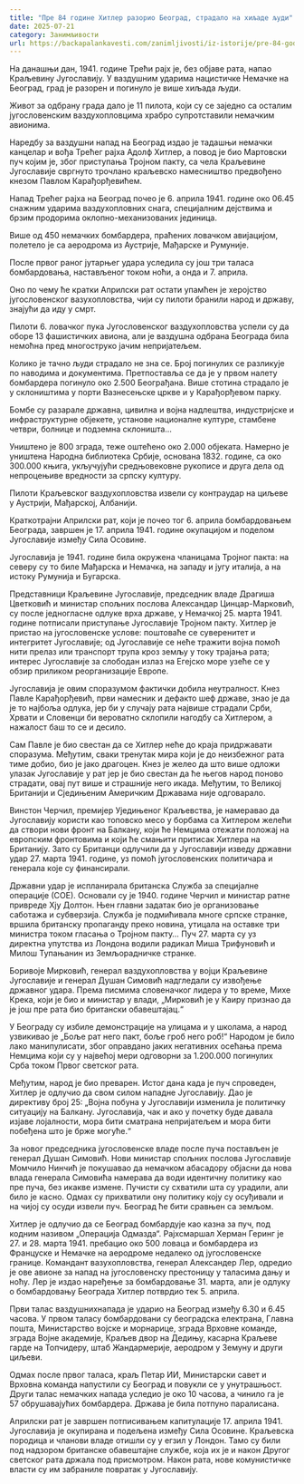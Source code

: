 ```yaml
---
title: "Пре 84 године Хитлер разорио Београд, страдало на хиљаде људи"
date: 2025-07-21
category: Занимљивости
url: https://backapalankavesti.com/zanimljivosti/iz-istorije/pre-84-godine-hitler-razorio-beograd-stradalo-na-hiljade-ljudi/
---
```


На данашњи дан, 1941. године Трећи рајх је, без објаве рата, напао Краљевину Југославију. У ваздушним ударима нацистичке Немачке на Београд, град је разорен и погинуло је више хиљада људи.

Живот за одбрану града дало је 11 пилота, који су се заједно са осталим југословенским ваздухопловцима храбро супротставили немачким авионима.

Наредбу за ваздушни напад на Београд издао је тадашњи немачки канцелар и вођа Трећег рајха Адолф Хитлер, а повод је био Мартовски пуч којим је, због приступања Тројном пакту, са чела Краљевине Југославије свргнуто трочлано краљевско намесништво предвођено кнезом Павлом Карађорђевићем.

Напад Трећег рајха на Београд почео је 6. априла 1941. године око 06.45 снажним ударима ваздухопловних снага, специјалним дејствима и брзим продорима оклопно-механизованих јединица.

Више од 450 немачких бомбардера, праћених ловачком авијацијом, полетело је са аеродрома из Аустрије, Мађарске и Румуније.

После првог раног јутарњег удара уследила су још три таласа бомбардовања, настављеног током ноћи, а онда и 7. априла.

Оно по чему ће кратки Априлски рат остати упамћен је херојство југословенског вазухопловства, чији су пилоти бранили народ и државу, знајући да иду у смрт.

Пилоти 6. ловачког пука Југословенског ваздухопловства успели су да оборе 13 фашистичких авиона, али је ваздушна одбрана Београда била немоћна пред многоструко јачим непријатељем.

Колико је тачно људи страдало не зна се. Број погинулих се разликује по наводима и документима. Претпоставља се да је у првом налету бомбардера погинуло око 2.500 Београђана. Више стотина страдало је у склоништима у порти Вазнесењске цркве и у Карађорђевом парку.

Бомбе су разарале државна, цивилна и војна надлештва, индустријске и инфраструктурне објекете, установе националне културе, стамбене четври, болнице и подземна склоништа…

Уништено је 800 зграда, теже оштећено око 2.000 објеката. Намерно је уништена Народна библиотека Србије, основана 1832. године, са око 300.000 књига, укључујући средњовековне рукописе и друга дела од непроцењиве вредности за српску културу.

Пилоти Краљевског ваздухопловства извели су контраудар на циљеве у Аустрији, Мађарској, Албанији.

Краткотрајни Априлски рат, који је почео тог 6. априла бомбардовањем Београда, завршен је 17. априла 1941. године окупацијом и поделом Југославије између Сила Осовине.

Југославија је 1941. године била окружена чланицама Тројног пакта: на северу су то биле Мађарска и Немачка, на западу и југу италија, а на истоку Румунија и Бугарска.

Представници Краљевине Југославије, председник владе Драгиша Цветковић и министар спољних послова Александар Цинцар-Марковић, су после једногласне одлуке врха државе, у Немачкој 25. марта 1941. године потписали приступање Југославије Тројном пакту. Хитлер је пристао на југословенске услове: поштоваће се суверенитет и интегритет Југославије; од Југославије се неће тражити војна помоћ нити прелаз или транспорт трупа кроз земљу у току трајања рата; интерес Југославије за слободан излаз на Егејско море узеће се у обзир приликом реорганизације Европе.

Југославија је овим споразумом фактички добила неутралност. Кнез Павле Карађорђевић, први намесник и дефакто шеф државе, знао је да је то најбоља одлука, јер би у случају рата највише страдали Срби, Хрвати и Словенци би вероватно склопили нагодбу са Хитлером, а нажалост баш то се и десило.

Сам Павле је био свестан да се Хитлер неће до краја придржавати споразума. Међутим, сваки тренутак мира који је до неизбежног рата тиме добио, био је јако драгоцен. Кнез је желео да што више одложи улазак Југославије у рат јер је био свестан да ће његов народ поново страдати, овај пут више и страшније него икада. Међутим, то Великој Британији и Сједињеним Америчким Државама није одговарало.

Винстон Черчил, премијер Уједињеног Краљевства, је намеравао да Југославију користи као топовско месо у борбама са Хитлером желећи да створи нови фронт на Балкану, који ће Немцима отежати положај на европским фронтовима и који ће смањити притисак Хитлера на Британију. Зато су Британци одлучили да у Југославији изведу државни удар 27. марта 1941. године, уз помоћ југословенских политичара и генерала које су финансирали.

Државни удар је испланирала британска Служба за специјалне операције (СОЕ). Основали су је 1940. године Черчил и министар ратне привреде Хју Долтон. Њен главни задатак био је организовање саботажа и субверзија. Служба је подмићивала многе српске странке, вршила британску пропаганду преко новина, утицала на оставке три министра током гласања о Тројном пакту… Пуч 27. марта су уз директна упутства из Лондона водили радикал Миша Трифуновић и Милош Тупањанин из Земљорадничке странке.

Боривоје Мирковић, генерал ваздухопловства у војци Краљевине Југославије и генерал Душан Симовић надгледали су извођење државног удара. Према писмима словеначког лидера у то време, Михе Крека, који је био и министар у влади, „Мирковић је у Каиру признао да је још пре рата био британски обавештајац.“

У Београду су избиле демонстрације на улицама и у школама, а народ узвикивао је „Боље рат него пакт, боље гроб него роб!“ Народом је било лако манипулисати, због оправдано јаких негативних осећања према Немцима који су у највећој мери одговорни за 1.200.000 погинулих Срба током Првог светског рата.

Међутим, народ је био преварен. Истог дана када је пуч спроведен, Хитлер је одлучио да свом силом нападне Југославију. Дао је директиву број 25: „Војна побуна у Југославији изменила је политичку ситуацију на Балкану. Југославија, чак и ако у почетку буде давала изјаве лојалности, мора бити сматрана непријатељем и мора бити побеђена што је брже могуће.“

За новог председника југословенске владе после пуча постављен је генерал Душан Симовић. Нови министар спољних послова Југославије Момчило Нинчић је покушавао да немачком абасадору објасни да нова влада генерала Симовића намерава да води идентичну политику као пре пуча, без икакве измене. Пучисти су схватили шта су урадили, али било је касно. Одмах су прихватили ону политику коју су осуђивали и на чијој су осуди извели пуч. Београд ће бити сравњен са земљом.

Хитлер је одлучио да се Београд бомбардује као казна за пуч, под кодним називом „Операција Одмазда“. Рајхсмаршал Херман Геринг је 27. и 28. марта 1941. пребацио око 500 ловаца и бомбардера из Француске и Немачке на аеродроме недалеко од југословенске границе. Командант вазухопловства, генерал Александер Лер, одредио је ове авионе за напад на југословенску престоницу у таласима дању и ноћу. Лер је издао наређење за бомбардовање 31. марта, али је одлуку о бомбардовању Београда Хитлер потврдио тек 5. априла.

Први талас ваздушнихнапада је ударио на Београд између 6.30 и 6.45 часова. У првом таласу бомбардовани су београдска електрана, Главна пошта, Министарство војске и морнарице, зграда Врховне команде, зграда Војне академије, Краљев двор на Дедињу, касарна Краљеве гарде на Топчидеру, штаб Жандармерије, аеродром у Земуну и други циљеви.

Одмах после првог таласа, краљ Петар ИИ, Министарски савет и Врховна команда напустили су Београд и повукли се у унутрашњост. Други талас немачких напада уследио је око 10 часова, а чинило га је 57 обрушавајућих бомбардера. Држава је била потпуно паралисана.

Априлски рат је завршен потписивањем капитулације 17. априла 1941. Југославија је окупирана и подељена између Сила Осовине. Краљевска породица и чланови владе отишли су у егзил у Лондон. Тамо су били под надзором британске обавештајне службе, која их је и након Другог светског рата држала под присмотром. Након рата, нове комунистичке власти су им забраниле повратак у Југославију.
